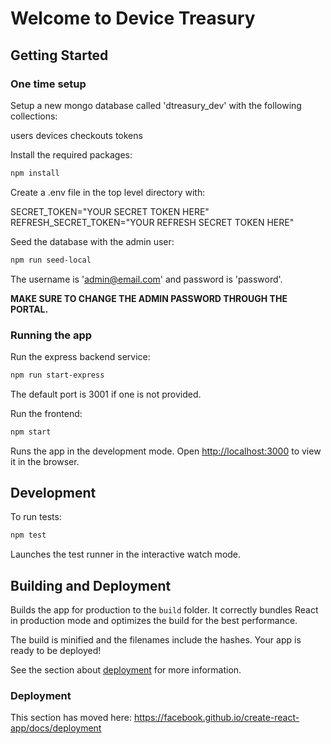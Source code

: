 # Welcome to Device Treasury

## Getting Started

### One time setup

Setup a new mongo database called 'dtreasury_dev' with the following collections:

users
devices
checkouts
tokens

Install the required packages:

```bash
npm install
```

Create a .env file in the top level directory with:

SECRET_TOKEN="YOUR SECRET TOKEN HERE"
REFRESH_SECRET_TOKEN="YOUR REFRESH SECRET TOKEN HERE"

Seed the database with the admin user:

```bash
npm run seed-local
```

The username is 'admin@email.com' and password is 'password'.

**MAKE SURE TO CHANGE THE ADMIN PASSWORD THROUGH THE PORTAL.**

### Running the app

Run the express backend service:

```bash
npm run start-express
```

The default port is 3001 if one is not provided.

Run the frontend:

```bash
npm start
```

Runs the app in the development mode.
Open [http://localhost:3000](http://localhost:3000) to view it in the browser.

## Development

To run tests:

```bash
npm test
```

Launches the test runner in the interactive watch mode.

## Building and Deployment

Builds the app for production to the `build` folder.
It correctly bundles React in production mode and optimizes the build for the best performance.

The build is minified and the filenames include the hashes.
Your app is ready to be deployed!

See the section about [deployment](https://facebook.github.io/create-react-app/docs/deployment) for more information.

### Deployment

This section has moved here: https://facebook.github.io/create-react-app/docs/deployment
